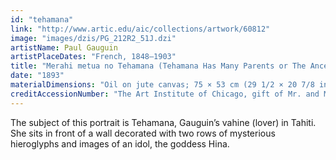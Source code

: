 ```yaml
---
id: "tehamana"
link: "http://www.artic.edu/aic/collections/artwork/60812"
image: "images/dzis/PG_212R2_51J.dzi"
artistName: Paul Gauguin
artistPlaceDates: "French, 1848–1903"
title: "Merahi metua no Tehamana (Tehamana Has Many Parents or The Ancestors of Tehamana)"
date: "1893"
materialDimensions: "Oil on jute canvas; 75 × 53 cm (29 1/2 × 20 7/8 in.)"
creditAccessionNumber: "The Art Institute of Chicago, gift of Mr. and Mrs. Charles Deering McCormick, 1980.613"
---
```


The subject of this portrait is Tehamana, Gauguin’s vahine (lover) in Tahiti. She sits in front of a wall decorated with two rows of mysterious hieroglyphs and images of an idol, the goddess Hina. 
